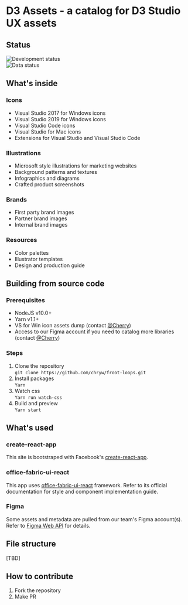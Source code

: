 # D3 Assets - a catalog for D3 Studio UX assets

## Status

![Development status](https://img.shields.io/badge/development-work%20in%20progress-blue.svg)  
![Data status](https://img.shields.io/badge/data-work%20in%20progress-blue.svg)

## What's inside

### Icons
- Visual Studio 2017 for Windows icons
- Visual Studio 2019 for Windows icons
- Visual Studio Code icons
- Visual Studio for Mac icons
- Extensions for Visual Studio and Visual Studio Code

### Illustrations
- Microsoft style illustrations for marketing websites
- Background patterns and textures
- Infographics and diagrams
- Crafted product screenshots

### Brands
- First party brand images
- Partner brand images
- Internal brand images


### Resources
- Color palettes
- Illustrator templates
- Design and production guide

## Building from source code

### Prerequisites
- NodeJS v10.0+
- Yarn v1.1+
- VS for Win icon assets dump (contact [@Cherry](mailto:v-cowang@microsoft.com))
- Access to our Figma account if you need to catalog more libraries (contact [@Cherry](mailto:v-cowang@microsoft.com))

### Steps
1. Clone the repository  
`git clone https://github.com/chryw/froot-loops.git`
2. Install packages  
`Yarn`
3. Watch css  
`Yarn run watch-css`
4. Build and preview  
`Yarn start`

## What's used

### create-react-app
This site is bootstraped with Facebook's [create-react-app](https://github.com/facebook/create-react-app).

### office-fabric-ui-react
This app uses [office-fabric-ui-react](https://developer.microsoft.com/en-us/fabric#/get-started) framework. Refer to its official documentation for style and component implementation guide.

### Figma
Some assets and metadata are pulled from our team's Figma account(s). Refer to [Figma Web API](https://www.figma.com/developers) for details.

## File structure
[TBD]

## How to contribute
1. Fork the repository
2. Make PR
